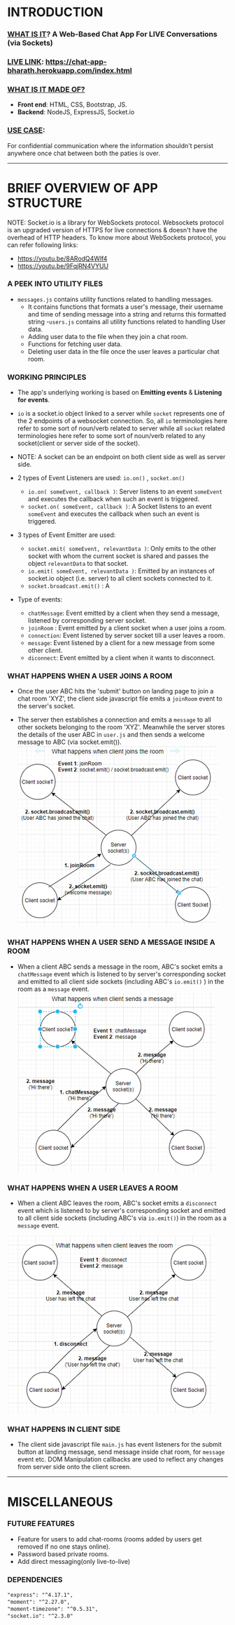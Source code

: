 # INTRODUCTION

### <ins>WHAT IS IT</ins>? A Web-Based Chat App For LIVE Conversations (via Sockets)
### <ins>LIVE LINK</ins>:  https://chat-app-bharath.herokuapp.com/index.html
### <ins>WHAT IS IT MADE OF?</ins>
- **Front end**: HTML, CSS, Bootstrap, JS.
- **Backend**: NodeJS, ExpressJS, Socket.io
### <ins>USE CASE</ins>: 
For confidential communication where the information shouldn't persist anywhere once chat between both the paties is over. 

---

# BRIEF OVERVIEW OF APP STRUCTURE

NOTE: Socket.io is a library for WebSockets protocol. Websockets protocol is an upgraded version of HTTPS for live connections & doesn't have the overhead of HTTP headers. To know more about WebSockets protocol, you can refer following links:
- https://youtu.be/8ARodQ4Wlf4
- https://youtu.be/9FqjRN4VYUU

### A PEEK INTO UTILITY FILES
- `messages.js` contains utility functions related to handling messages.
    - It contains functions that formats a user's message, their username and time of sending message into a string and returns this formatted string
-`users.js` contains all utility functions related to handling User data.
    - Adding user data to the file when they join a chat room.
    - Functions for fetching user data.
    - Deleting user data in the file once the user leaves a particular chat room. 

### WORKING PRINCIPLES
- The app's underlying working is based on **Emitting events** & **Listening for events**. 
- `io` is a socket.io object linked to a server while `socket` represents one of the 2 endpoints of a websocket connection. So, all `io` terminologies here refer to some sort of noun/verb related to server while all `socket` related terminologies here refer to some sort of noun/verb related to any socket(client or server side of the socket). 
- NOTE: A socket can be an endpoint on both client side as well as server side. 

- 2 types of Event Listeners are used: `io.on()` , `socket.on()`
    - `io.on( someEvent, callback )`: Server listens to an event `someEvent` and executes the callback when such an event is triggered.
    - `socket.on( someEvent, callback )`: A Socket listens to an event `someEvent` and executes the callback when such an event is triggered. 

- 3 types of Event Emitter are used: 
    - `socket.emit( someEvent, relevantData )`: Only emits to the other socket with whom the current socket is shared and passes the object `relevantData` to that socket.
    - `io.emit( someEvent, relevantData )`: Emitted by an instances of socket.io object (i.e. server) to all client sockets connected to it. 
    - `socket.broadcast.emit()` : A 

- Type of events: 
    - `chatMessage`: Event emitted by a client when they send a message, listened by corresponding server socket.
    - `joinRoom` : Event emitted by a client socket when a user joins a room. 
    - `connection`: Event listened by server socket till a user leaves a room.
    - `message`:  Event listened by a client for a new message from some other client.
    - `diconnect`: Event emitted by a client when it wants to disconnect. 

### WHAT HAPPENS WHEN A USER JOINS A ROOM
- Once the user ABC hits the 'submit' button on landing page to join a chat room 'XYZ', the client side javascript file emits a `joinRoom` event to the server's socket.

- The server then establishes a connection and emits a `message` to all other sockets belonging to the room 'XYZ'. Meanwhile the server stores the details of the user ABC in `user.js`  and then sends a welcome message to ABC (via socket.emit()).
![Flow chart](readme_pics/clientJoin.PNG?raw=true)

### WHAT HAPPENS WHEN A USER SEND A MESSAGE INSIDE A ROOM
- When a client ABC sends a message in the room, ABC's socket emits a `chatMessage` event which is listened to by server's corresponding socket and emitted to all client side sockets (including ABC's `io.emit()` ) in the room as a `message` event. <br>
![Flow chart](readme_pics/clientMessage.PNG?raw=true)


### WHAT HAPPENS WHEN A USER LEAVES A ROOM
- When a client ABC leaves the room, ABC's socket emits a `disconnect` event which is listened to by server's corresponding socket and emitted to all client side sockets (including ABC's via `io.emit()`) in the room as a `message` event. 

![Flow chart](readme_pics/clientLeft.PNG?raw=true)


### WHAT HAPPENS IN CLIENT SIDE
- The client side javascript file `main.js` has event listeners for the submit button at landing message, send message inside chat room, for `message` event etc. DOM Manipulation callbacks are used to reflect any changes from server side onto the client screen. 

---
# MISCELLANEOUS

### FUTURE FEATURES 
- Feature for users to add chat-rooms (rooms added by users get removed if no one stays online). 
- Password based private rooms. 
- Add direct messaging(only live-to-live) 

### DEPENDENCIES
    "express": "^4.17.1",
    "moment": "^2.27.0",
    "moment-timezone": "^0.5.31",
    "socket.io": "^2.3.0"
